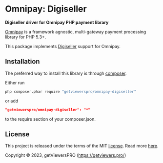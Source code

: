 # Omnipay: Digiseller

**Digiseller driver for Omnipay PHP payment library**

[Omnipay](https://github.com/omnipay/omnipay) is a framework agnostic, multi-gateway payment
processing library for PHP 5.3+.

This package implements [Digiseller](https://digiseller.com/) support for Omnipay.

## Installation

The preferred way to install this library is through [composer](https://getcomposer.org/download/).

Either run

```sh
php composer.phar require "getviewerspro/omnipay-digiseller"
```

or add

```json
"getviewerspro/omnipay-digiseller": "*"
```

to the require section of your composer.json.

## License

This project is released under the terms of the MIT [license](LICENSE).
Read more [here](https://choosealicense.com/licenses/mit).

Copyright © 2023, getViewersPRO (https://getviewers.pro/)
